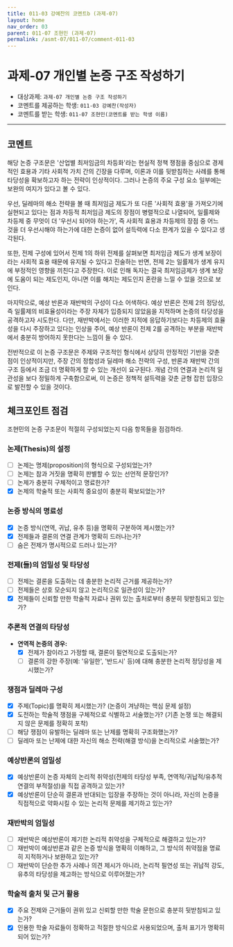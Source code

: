 ```yaml
---
title: 011-03 강예찬의 코멘트b (과제-07) 
layout: home
nav_order: 03
parent: 011-07 조현민 (과제-07)
permalink: /asmt-07/011-07/comment-011-03
---
```


# 과제-07 개인별 논증 구조 작성하기

- 대상과제: `과제-07 개인별 논증 구조 작성하기`
- 코멘트를 제공하는 학생: `011-03 강예찬(작성자)` 
- 코멘트를 받는 학생: `011-07 조현민(코멘트를 받는 학생 이름)` 

---

## 코멘트

해당 논증 구조문은 '산업별 최저임금의 차등화'라는 현실적 정책 쟁점을 중심으로 경제적인 효용과 기타 사회적 가치 간의 긴장을 다루며, 이론과 이를 뒷받침하는 사례를 통해 타당성을 확보하고자 하는 전략이 인상적이다. 그러나 논증의 주요 구성 요소 일부에는 보완의 여지가 있다고 볼 수 있다.

우선, 딜레마의 해소 전략을 볼 때 최저임금 제도가 또 다른 '사회적 효용'을 가져오기에 실현되고 있다는 점과 차등적 최저임금 제도의 장점이 병렬적으로 나열되어, 일률제와 차등제 중 무엇이 더 '우선시 되어야 하는가', 즉 사회적 효용과 차등제의 장점 중 어느 것을 더 우선시해야 하는가에 대한 논증이 없어 설득력에 다소 한계가 있을 수 있다고 생각된다.

또한, 전제 구성에 있어서 전제 1의 하위 전제를 살펴보면 최저임금 제도가 생계 보장이라는 사회적 효용 때문에 유지될 수 있다고 진술하는 반면, 전제 2는 일률제가 생계 유지에 부정적인 영향을 끼친다고 주장한다. 이로 인해 독자는 결국 최저임금제가 생계 보장에 도움이 되는 제도인지, 아니면 이를 해치는 제도인지 혼란을 느낄 수 있을 것으로 보인다.

마지막으로, 예상 반론과 재반박의 구성이 다소 어색하다. 예상 반론은 전제 2의 정당성, 즉 일률제의 비효율성이라는 주장 자체가 입증되지 않았음을 지적하며 논증의 타당성을 공격하고자 시도한다. 다만, 재반박에서는 이러한 지적에 응답하기보다는 차등제의 효율성을 다시 주장하고 있다는 인상을 주어, 예상 반론이 전제 2를 공격하는 부분을 재반박에서 충분히 방어하지 못한다는 느낌이 들 수 있다.

전반적으로 이 논증 구조문은 주제와 구조적인 형식에서 상당히 안정적인 기반을 갖춘 점이 인상적이지만, 주장 간의 정합성과 딜레마 해소 전략의 구성, 반론과 재반박 간의 구조 등에서 조금 더 명확하게 할 수 있는 개선이 요구된다. 개념 간의 연결과 논리적 일관성을 보다 정밀하게 구축함으로써, 이 논증은 정책적 설득력을 갖춘 균형 잡힌 입장으로 발전할 수 있을 것이다.


## 체크포인트 점검

조현민의 논증 구조문이 적절히 구성되었는지 다음 항목들을 점검하라.

### **논제(Thesis)의 설정**
- [ ] 논제는 명제(proposition)의 형식으로 구성되었는가?
- [ ] 논제는 참과 거짓을 명확히 판별할 수 있는 선언적 문장인가?
- [ ] 논제가 충분히 구체적이고 명료한가?
- [X] 논제의 학술적 또는 사회적 중요성이 충분히 확보되었는가?

### **논증 방식의 명료성**
- [X] 논증 방식(연역, 귀납, 유추 등)을 명확히 구분하여 제시했는가?
- [X] 전제들과 결론의 연결 관계가 명확히 드러나는가?
- [ ] 숨은 전제가 명시적으로 드러나 있는가?

### **전제(들)의 엄밀성 및 타당성**
- [ ] 전제는 결론을 도출하는 데 충분한 논리적 근거를 제공하는가?
- [ ] 전제들은 상호 모순되지 않고 논리적으로 일관성이 있는가?
- [X] 전제들이 신뢰할 만한 학술적 자료나 권위 있는 출처로부터 충분히 뒷받침되고 있는가?

### **추론적 연결의 타당성**
- **연역적 논증의 경우:**
  - [X] 전제가 참이라고 가정할 때, 결론이 필연적으로 도출되는가?
  - [ ] 결론의 강한 주장(예: '유일한', '반드시' 등)에 대해 충분한 논리적 정당성을 제시했는가?

### **쟁점과 딜레마 구성**
- [X] 주제(Topic)를 명확히 제시했는가? (논증이 겨냥하는 핵심 문제 설정)
- [X] 도전하는 학술적 쟁점을 구체적으로 식별하고 서술했는가? (기존 논쟁 또는 해결되지 않은 문제를 정확히 포착)
- [ ] 해당 쟁점이 유발하는 딜레마 또는 난제를 명확히 구조화했는가?
- [ ] 딜레마 또는 난제에 대한 자신의 해소 전략(해결 방식)을 논리적으로 서술했는가?

### **예상반론의 엄밀성**
- [X] 예상반론이 논증 자체의 논리적 취약성(전제의 타당성 부족, 연역적/귀납적/유추적 연결의 부적절성)을 직접 공격하고 있는가?
- [X] 예상반론이 단순히 결론과 반대되는 입장을 주장하는 것이 아니라, 자신의 논증을 직접적으로 약화시킬 수 있는 논리적 문제를 제기하고 있는가?

### **재반박의 엄밀성**
- [ ] 재반박은 예상반론이 제기한 논리적 취약성을 구체적으로 해결하고 있는가?
- [ ] 재반박이 예상반론과 같은 논증 방식을 명확히 이해하고, 그 방식의 취약점을 명료히 지적하거나 보완하고 있는가?
- [ ] 재반박이 단순한 추가 사례나 의견 제시가 아니라, 논리적 필연성 또는 귀납적 강도, 유추의 타당성을 제고하는 방식으로 이루어졌는가?

### **학술적 출처 및 근거 활용**
- [X] 주요 전제와 근거들이 권위 있고 신뢰할 만한 학술 문헌으로 충분히 뒷받침되고 있는가?
- [X] 인용한 학술 자료들이 정확하고 적절한 방식으로 사용되었으며, 출처 표기가 명확히 되어 있는가?
